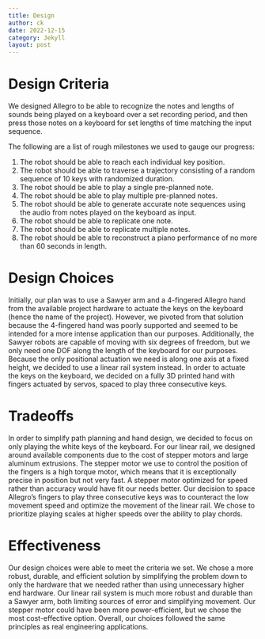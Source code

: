 ```yaml
---
title: Design
author: ck
date: 2022-12-15
category: Jekyll
layout: post
---
```


# Design Criteria
We designed Allegro to be able to recognize the notes and lengths of sounds being played on a keyboard over a set recording period, and then press those notes on a keyboard for set lengths of time matching the input sequence.

The following are a list of rough milestones we used to gauge our progress:
1. The robot should be able to reach each individual key position.
2. The robot should be able to traverse a trajectory consisting of a random sequence of 10 keys with randomized duration.
3. The robot should be able to play a single pre-planned note.
4. The robot should be able to play multiple pre-planned notes.
5. The robot should be able to generate accurate note sequences using the audio from notes played on the keyboard as input.
6. The robot should be able to replicate one note.
7. The robot should be able to replicate multiple notes.
8. The robot should be able to reconstruct a piano performance of no more than 60 seconds in length.

# Design Choices
Initially, our plan was to use a Sawyer arm and a 4-fingered Allegro hand from the available project hardware to actuate the keys on the keyboard (hence the name of the project). However, we pivoted from that solution because the 4-fingered hand was poorly supported and seemed to be intended for a more intense application than our purposes. Additionally, the Sawyer robots are capable of moving with six degrees of freedom, but we only need one DOF along the length of the keyboard for our purposes. Because the only positional actuation we need is along one axis at a fixed height, we decided to use a linear rail system instead. In order to actuate the keys on the keyboard, we decided on a fully 3D printed hand with fingers actuated by servos, spaced to play three consecutive keys.

# Tradeoffs
In order to simplify path planning and hand design, we decided to focus on only playing the white keys of the keyboard. For our linear rail, we designed around available components due to the cost of stepper motors and large aluminum extrusions. The stepper motor we use to control the position of the fingers is a high torque motor, which means that it is exceptionally precise in position but not very fast. A stepper motor optimized for speed rather than accuracy would have fit our needs better. Our decision to space Allegro’s fingers to play three consecutive keys was to counteract the low movement speed and optimize the movement of the linear rail. We chose to prioritize playing scales at higher speeds over the ability to play chords.

# Effectiveness
Our design choices were able to meet the criteria we set. We chose a more robust, durable, and efficient solution by simplifying the problem down to only the hardware that we needed rather than using unnecessary higher end hardware. Our linear rail system is much more robust and durable than a Sawyer arm, both limiting sources of error and simplifying movement. Our stepper motor could have been more power-efficient, but we chose the most cost-effective option. Overall, our choices followed the same principles as real engineering applications.

